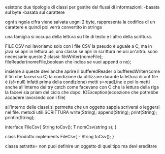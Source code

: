 esistono due tipologie di classi per gestire dei flussi di informazioni:
-basata sul byte
-basata sul carattere

ogni singola cifra viene salvata uogni 2 byte, rappresenta la codifica di un carattere e quindi poi verrà convertito in stringa

una famiglia si occupa della lettura su file di testo e l'altro della scrittura.

FILE CSV
noi lavoriamo solo con i file CSV
la pseudo è uguale a C, ma in java se apri in lettura usi una classe se apri in scrittura ne usi un'altra.
sono necessarie queste 2 classi:
fileWriter(nomeFile);
fileReader(nomeFile,boolean che indica se vuoi append o no);

insieme a queste devi anche aprire il bufferedReader o bufferedWriter(come il fin che facevi su C)
la condizione da utilizzare durante la lettura di unf file è (s!=null) infatti prima della condizione) metti s=readLine e poi lo metti anche all'interno del try catch come facevano con C che la lettura della riga la facevi sia priam del ciclo che dopo.
IOException(eccezione che potrebbe accadere lavorando con i file)


all'interno delle classi si permette che un oggetto sappia scriversi o leggersi nel file.
metodi utili
SCRITTURA
write(String);
append(String);
print(String);
println(String);

interface FileCsv<t>{
	String toCsv();
	T nomCsv(string s);
}

class Prodotto implements FileCsv<Prodotto>{
	-
	String toCsv();
}

classe astratta= non puoi definire un oggetto di quel tipo ma devi ereditare
